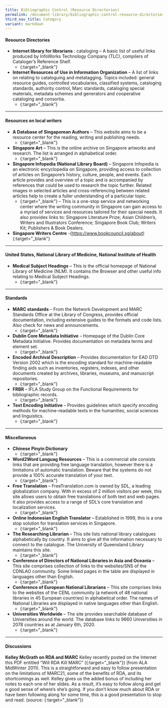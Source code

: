 ```yaml
---
title: Bibliographic Control (Resource Directories)
permalink: /document-library/bibliographic-control-resource-directories/
third_nav_title: Category
variant: markdown
---
```

#### **Resource Directories**
- **Internet library for librarians** : cataloging – A basic list of useful links produced by InfoWorks Technology Company (TLC), compilers of Cataloger’s Reference Shelf.
	- {:target="_blank"}
- **Internet Resources of Use in Information Organization** – A list of links on relating to cataloguing and metatagging. Topics included: general resource guides, controlled vocabularies, classified systems, cataloging standards, authority control, Marc standards, cataloging special materials, metadata schemes and generators and cooperative cataloging and consortia.
	- {:target="_blank"}

<hr>

#### **Resources on local writers**
- **A Database of Singaporean Authors** – This website aims to be a resource center for the reading, writing and publishing needs.
	- {:target="_blank"}
- **Singapore Art** – This is the online archive on Singapore artworks and research. The list is arranged in alphabetical order.
	- {:target="_blank"}
- **Singapore Infopedia (National Library Board)** – Singapore Infopedia is an electronic encyclopedia on Singapore, providing access to collection of articles on Singapore’s history, culture, people, and events. Each article provides and overview of a topic and is accompanied by references that could be used to research the topic further. Related images in selected articles and cross-referencing between related articles help to create a fuller understanding of a particular topic.
	- {:target="_blank"} – This is a one-stop service and networking center where the writing community in Singapore can gain access to a myriad of services and resources tailored for their special needs. It also provides links to: Singapore Literature Prize; Asian Children’s, Writers and Illustrators Conference; Singapore Book Club; Writers Kit; Publishers &amp; Book Dealers.
- **Singapore Writers Centre**
	-(https://www.bookcouncil.sg/about) {:target="_blank"}

<hr>

#### **United States, National Library of Medicine, National Institute of Health**
- **Medical Subject Headings** – This is the official homepage of National Library of Medicine (NLM). It contains the Browser and other useful info relating to Medical Subject Headings.
	- {:target="_blank"}

<hr>

#### **Standards**
- **MARC standards** – From the Network Development and MARC Standards Office at the Library of Congress, provides official documentation, including extensive guides to the formats and code lists. Also check for news and announcements.
	- {:target="_blank"}
- **Dublin Core Metadata Initiative** – Homepage of the Dublin Core Metadata Initiative. Provides documentation  on metadata terms and element set.
	- {:target="_blank"}
- **Encoded Archival Description** – Provides documentation for EAD DTD Version 2002 which is the encoding standard for machine-readable finding aids such as inventories, registers, indexes, and other documents created by archives, libraries, museums, and manuscript repositories.
	- {:target="_blank"}
- **FRBR** – IFLA Study Group on the Functional Requirements for bibliographic records.
	- {:target="_blank"}
- **Text Encoding Initiative** – Provides guidelines which specify encoding methods for machine-readable texts in the humanities, social sciences and linguistics.
	- {:target="_blank"}

<hr>

#### **Miscellaneous**
- **Chinese Pinyin Dictionary**
	- {:target="_blank"}
- **Word2Word Languag Resources** – This is a commercial site consists links that are providing free language translation, however there is a limitations of automatic translation. Beware that the systems do not provide a 100% accurate translation of your text.
	- {:target="_blank"}
- **Free Translation** – FreeTranslation.com is owned by SDL, a leading globalization company. With in excess of 2 million visitors per week, this site allows users to obtain free translations of both text and web pages. It also provides access to a range of SDL’s core translation and localization services.
	- {:target="_blank"}
- **Online Indonesian English Translator** – Established in 1999, this is a one stop solution for translation services in Singapore.
	- {:target="_blank"}
- **The Researching Librarian** – This site lists national library catalogues alphabetically by country. It aims to give all the information necessary to connect to the catalogue. The University of Queensland Library maintains this site.
	- {:target="_blank"}
- **Conference of Directors of National Libraries in Asia and Oceania** – This site comprises collection of links to the websites/SNS of the CDNLAO community. Some linked pages in the table are displayed in languages other than English.
	- {:target="_blank"}
- **Conference of European National Librarians** – This site comprises links to the websites of the CENL community (a network of 48 national libraries in 45 European countries) in alphabetical order. The names of National Libraries are displayed in native languages other than English. 
	- {:target="_blank"}
- **Universities Worldwide** – The site provides searchable database of Universities around the world. The database links to 9660 Universities in 2078 countries as at January 6th, 2020.
	- {:target="_blank"}

<hr>

#### **Discussions**
**Kelley McGrath on RDA and MARC**
Kelley recently posted on the Internet this PDF entitled “Will RDA Kill MARC” ({:target="_blank"}) (from ALA MidWinter 2011). This is a straightforward and easy to follow presentation on the limitations of MARC21, some of the benefits of RDA, and its shortcomings as well. Kelley gives us the added bonus of including her notes to each one of her slides. As a result, it’s easy to follow along and get a good sense of where’s she’s going. If you don’t know much about RDA or have been following along for some time, this is a good presentation to stop and read.
(source: {:target="_blank"})